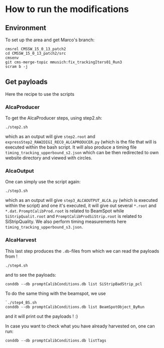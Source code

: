 # How to run the modifications
## Environment
To set up the area and get Marco's branch:

```
cmsrel CMSSW_15_0_13_patch2
cd CMSSW_15_0_13_patch2/src
cmsenv
git cms-merge-topic mmusich:fix_trackingIters01_Run3
scram b -j 

```

## Get payloads
Here the recipe to use the scripts
### AlcaProducer
To get the AlcaProducer steps, using step2.sh:
```
./step2.sh
```
which as an output will give `step2.root` and `expressStep2_RAW2DIGI_RECO_ALCAPRODUCER.py` (which is the file that will is executed within the bash script. It will also produce a timing file `timing_tracking_upperbound_s2.json` which can be then redirected to own website directory and viewed with circles.

### AlcaOutput
One can simply use the script again:
```
./step3.sh
```
which as an output will give `step3_ALCAOUTPUT_ALCA.py` (which is executed within the script) and one it's executed, it will give out several `*.root` and `*.dat`. `PromptCalibProd.root` is related to BeamSpot while `SiStripQualit.root` and `PromptCalibProdSiStrip.root` is related to SiStripQuality. We also perform timing measurements here `timing_tracking_upperbound_s3.json`.

### AlcaHarvest
This last step produces the `.db`-files from which we can read the payloads from ! 

```
./step4.sh 
```
and to see the payloads:

```
conddb --db promptCalibConditions.db list SiStripBadStrip_pcl
```

To do the same thing with the beamspot, we use
```
`./step4_BS.sh
conddb --db promptCalibConditions.db list BeamSpotObject_ByRun
```
and it will print out the payloads ! :)

In case you want to check what you have already harvested on, one can run:
```
conddb --db promptCalibConditions.db listTags
```

